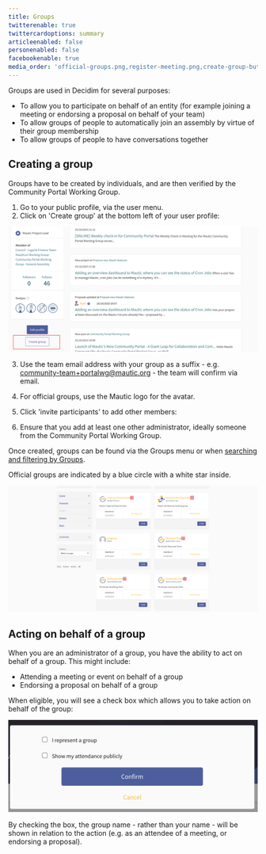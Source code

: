 ```yaml
---
title: Groups
twitterenable: true
twittercardoptions: summary
articleenabled: false
personenabled: false
facebookenable: true
media_order: 'official-groups.png,register-meeting.png,create-group-button.png,invite-participant-group.png'
---
```


Groups are used in Decidim for several purposes:

* To allow you to participate on behalf of an entity (for example joining a meeting or endorsing a proposal on behalf of your team)
* To allow groups of people to automatically join an assembly by virtue of their group membership
* To allow groups of people to have conversations together

## Creating a group

Groups have to be created by individuals, and are then verified by the Community Portal Working Group.

1. Go to your public profile, via the user menu.
2. Click on 'Create group' at the bottom left of your user profile:

![create-group-button](create-group-button.png "create-group-button")

3. Use the team email address with your group as a suffix - e.g. community-team+portalwg@mautic.org - the team will confirm via email.
4. For official groups, use the Mautic logo for the avatar.
5. Click 'invite participants' to add other members:



6. Ensure that you add at least one other administrator, ideally someone from the Community Portal Working Group.

Once created, groups can be found via the Groups menu or when [searching and filtering by Groups](https://community.mautic.org/search?filter%5Bterm%5D=&filter%5Bwith_resource_type%5D=Decidim%3A%3AUserGroup&filter%5Bwith_scope%5D=).

Official groups are indicated by a blue circle with a white star inside.

![official-groups](official-groups.png "official-groups")

## Acting on behalf of a group

When you are an administrator of a group, you have the ability to act on behalf of a group. This might include:

* Attending a meeting or event on behalf of a group
* Endorsing a proposal on behalf of a group

When eligible, you will see a check box which allows you to take action on behalf of the group:

![register-meeting](register-meeting.png "register-meeting")

By checking the box, the group name - rather than your name - will be shown in relation to the action (e.g. as an attendee of a meeting, or endorsing a proposal).
